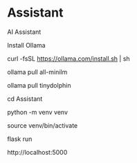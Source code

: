 # Assistant
AI Assistant


Install Ollama

curl -fsSL https://ollama.com/install.sh | sh

ollama pull all-minilm

ollama pull tinydolphin

cd Assistant

python -m venv venv

source venv/bin/activate

flask run

http://localhost:5000
